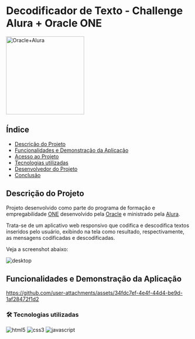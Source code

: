# Decodificador de Texto - Challenge Alura + Oracle ONE 
<img width="213" alt="Oracle+Alura" src="https://github.com/user-attachments/assets/923f2cf8-bb31-4a8a-89c7-4be6b7adbc96">

## Índice 

* [Descrição do Projeto](#descrição-do-projeto)
* [Funcionalidades e Demonstração da Aplicação](#funcionalidades-e-demonstração-da-aplicação)
* [Acesso ao Projeto](#acesso-ao-projeto)
* [Tecnologias utilizadas](#tecnologias-utilizadas)
* [Desenvolvedor do Projeto](#pessoas-desenvolvedoras)
* [Conclusão](#conclusão)

## Descrição do Projeto
Projeto desenvolvido como parte do programa de formação e empregabilidade [ONE](https://www.oracle.com/br/education/oracle-next-education/) desenvolvido pela [Oracle](https://www.oracle.com/br/) e ministrado pela [Alura](https://www.alura.com.br/).

Trata-se de um aplicativo web responsivo que codifica e descodifica textos inseridos pelo usuário, exibindo na tela como resultado, respectivamente, as mensagens codificadas e descodificadas.

Veja a screenshot abaixo:

![desktop](https://github.com/user-attachments/assets/75957824-702f-4b4b-bd5e-4adcf2839608)

## Funcionalidades e Demonstração da Aplicação



https://github.com/user-attachments/assets/34fdc7ef-4e4f-44d4-be9d-1af28472f1d2



### 🛠️ Tecnologias utilizadas
![html5](https://img.shields.io/badge/html-f06529?style=for-the-badge&logo=html5&logoColor=white)
![css3](https://img.shields.io/badge/CSS-2965f1?style=for-the-badge&logo=css3&logoColor=white)
![javascript](https://img.shields.io/badge/javascript-f0db4f?style=for-the-badge&logo=javascript&logoColor=black)


